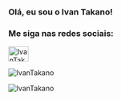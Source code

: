 <h3>Olá, eu sou o Ivan Takano!</h3>

<h3 align="left">Me siga nas redes sociais:</h3>
<p align="left">
<a href="https://linkedin.com/in/IvanTakano" target="blank"><img align="center" src="https://raw.githubusercontent.com/rahuldkjain/github-profile-readme-generator/master/src/images/icons/Social/linked-in-alt.svg" alt="IvanTakano" height="30" width="40" /></a>
</p>

<p align="left"> <img src="https://komarev.com/ghpvc/?username=IvanTakano&label=Profile%20views&color=0e75b6&style=flat" alt="IvanTakano" /> </p>

<p><img align="left" style="display:block;" src="https://github-readme-stats.vercel.app/api/top-langs?username=IvanTakano&show_icons=true&locale=en&layout=compact" alt="IvanTakano" /></p>


